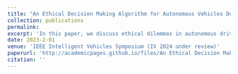 ```yaml
---
title: "An Ethical Decision Making Algorithm for Autonomous Vehicles During an Inevitable Collision"
collection: publications
permalink: 
excerpt: 'In this paper, we discuss ethical dilemmas in autonomous driving, focusing on the decision-making processes during an inevitable collision.'
date: 2023-2-01
venue: 'IEEE Intelligent Vehicles Symposium (IV 2024 under review)'
paperurl: 'http://academicpages.github.io/files/An Ethical Decision Making Algorithm for Autonomous Vehicles During an Inevitable Collision.pdf'
citation: ''
---
```


